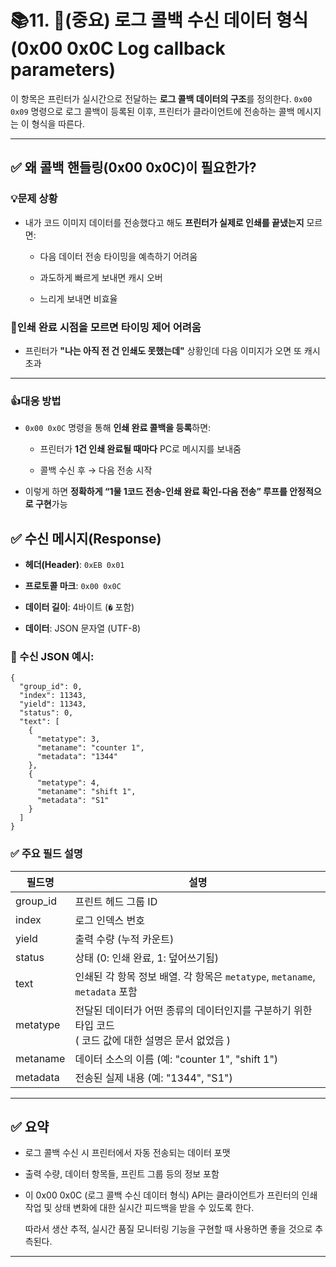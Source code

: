 # 📚11. 📌(중요) 로그 콜백 수신 데이터 형식 (0x00 0x0C Log callback parameters)

이 항목은 프린터가 실시간으로 전달하는 **로그 콜백 데이터의 구조**를 정의한다. `0x00 0x09` 명령으로 로그 콜백이 등록된 이후, 프린터가 클라이언트에 전송하는 콜백 메시지는 이 형식을 따른다.

---

## ✅ 왜 콜백 핸들링(0x00 0x0C)이 필요한가?

### 💡문제 상황

- 내가 코드 이미지 데이터를 전송했다고 해도 **프린터가 실제로 인쇄를 끝냈는지** 모르면:
    
    - 다음 데이터 전송 타이밍을 예측하기 어려움
        
    - 과도하게 빠르게 보내면 캐시 오버
        
    - 느리게 보내면 비효율

### 🔹인쇄 완료 시점을 모르면 타이밍 제어 어려움

- 프린터가 **"나는 아직 전 건 인쇄도 못했는데"** 상황인데 다음 이미지가 오면 또 캐시 초과
---

### 👍대응 방법

- `0x00 0x0C` 명령을 통해 **인쇄 완료 콜백을 등록**하면:
    
    - 프린터가 **1건 인쇄 완료될 때마다** PC로 메시지를 보내줌
        
    - 콜백 수신 후 → 다음 전송 시작
        
- 이렇게 하면 **정확하게 “1물 1코드 전송-인쇄 완료 확인-다음 전송” 루프를 안정적으로 구현**가능
  
  

## ✅ 수신 메시지(Response)

- **헤더(Header)**: `0xEB 0x01`
    
- **프로토콜 마크**: `0x00 0x0C`
    
- **데이터 길이**: 4바이트 (`�` 포함)
    
- **데이터**: JSON 문자열 (UTF-8)

### 📄 수신 JSON 예시:

```
{
  "group_id": 0,
  "index": 11343,
  "yield": 11343,
  "status": 0,
  "text": [
    {
      "metatype": 3,
      "metaname": "counter 1",
      "metadata": "1344"
    },
    {
      "metatype": 4,
      "metaname": "shift 1",
      "metadata": "S1"
    }
  ]
}
```

### ✅ 주요 필드 설명

| 필드명      | 설명                                                              |
| -------- | --------------------------------------------------------------- |
| group_id | 프린트 헤드 그룹 ID                                                    |
| index    | 로그 인덱스 번호                                                       |
| yield    | 출력 수량 (누적 카운트)                                                  |
| status   | 상태 (0: 인쇄 완료, 1: 덮어쓰기됨)                                         |
| text     | 인쇄된 각 항목 정보 배열. 각 항목은 `metatype`, `metaname`, `metadata` 포함     |
| metatype | 전달된 데이터가 어떤 종류의 데이터인지를 구분하기 위한 타입 코드<br>( 코드 값에 대한 설명은 문서 없었음 ) |
| metaname | 데이터 소스의 이름 (예: "counter 1", "shift 1")                          |
| metadata | 전송된 실제 내용 (예: "1344", "S1")                                     |

---

## ✅ 요약

- 로그 콜백 수신 시 프린터에서 자동 전송되는 데이터 포맷
    
- 출력 수량, 데이터 항목들, 프린트 그룹 등의 정보 포함
    
- 이 0x00 0x0C (로그 콜백 수신 데이터 형식) API는 클라이언트가 프린터의 인쇄 작업 및 상태 변화에 대한 실시간 피드백을 받을 수 있도록 한다.
  
  따라서 생산 추적, 실시간 품질 모니터링 기능을 구현할 때 사용하면 좋을 것으로 추측된다.

---